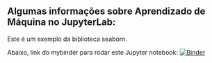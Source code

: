 ## Algumas informações sobre Aprendizado de Máquina no JupyterLab:

Este é um exemplo da biblioteca seaborn.

Abaixo, link do mybinder para rodar este Jupyter notebook:
[![Binder](https://mybinder.org/badge_logo.svg)](https://mybinder.org/v2/gh/odairjosebellini/jupyter-notebooks/master)
